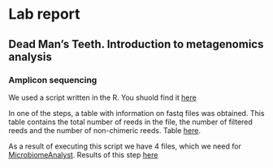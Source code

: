 # Lab report
## Dead Man’s Teeth. Introduction to metagenomics analysis
### Amplicon sequencing
We used a script written in the R. You shuold find it [here]()

In one of the steps, a table with information on fastq files was obtained. This table contains the total number of reeds in the file, the number of filtered reeds and the number of non-chimeric reeds. Table [here](https://github.com/rereremin/BI/tree/project7/results).

As a result of executing this script we have 4 files, which we need for [MicrobiomeAnalyst](). Results of this step [here](https://github.com/rereremin/BI/tree/project7/results) 
